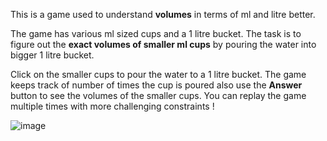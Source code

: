 This is a game used to understand **volumes** in terms of ml and litre better. 

The game has various ml sized cups and a 1 litre bucket. The task is to figure out the **exact volumes of smaller ml cups** by pouring the water into bigger 1 litre bucket.

Click on the smaller cups to pour the water to a 1 litre bucket. The game keeps track of number of times the cup is poured also use the __Answer__ button to see the volumes of the smaller cups. You can replay the game multiple times with more challenging constraints !

![image](https://github.com/user-attachments/assets/397a48a4-9ed3-4f70-a326-aa35515aed84)

